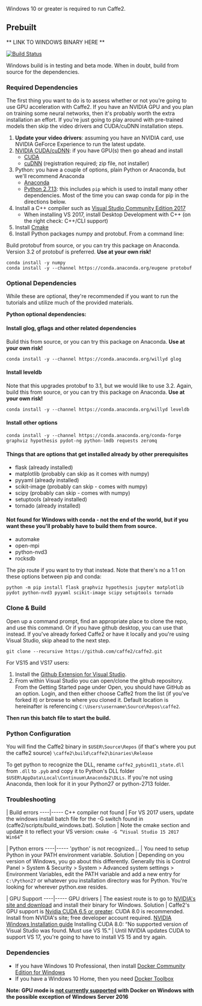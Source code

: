 <block class="windows compile prebuilt" />

Windows 10 or greater is required to run Caffe2.

<block class="windows prebuilt" />

## Prebuilt

** LINK TO WINDOWS BINARY HERE **

<block class="windows compile" />

[![Build Status](https://travis-ci.org/caffe2/caffe2.svg?branch=master)](https://travis-ci.org/caffe2/caffe2)

Windows build is in testing and beta mode. When in doubt, build from source for the dependencies.

### Required Dependencies

The first thing you want to do is to assess whether or not you're going to use GPU acceleration with Caffe2. If you have an NVIDIA GPU and you plan on training some neural networks, then it's probably worth the extra installation an effort. If you're just going to play around with pre-trained models then skip the video drivers and CUDA/cuDNN installation steps.

1. **Update your video drivers**: assuming you have an NVIDIA card, use NVIDIA GeForce Experience to run the latest update.
2. [NVIDIA CUDA/cuDNN](https://developer.nvidia.com/cuda-downloads): if you have GPU(s) then go ahead and install
    * [CUDA](https://developer.nvidia.com/cuda-downloads)
    * [cuDNN](https://developer.nvidia.com/cudnn) (registration required; zip file, not installer)
3. Python: you have a couple of options, plain Python or Anaconda, but we'll recommend Anaconda
    * [Anaconda](https://www.continuum.io/downloads)
    * [Python 2.7.13](https://www.python.org/download/releases/python-2713/): this includes `pip` which is used to install many other dependencies. Most of the time you can swap conda for pip in the directions below.
4. Install a C++ compiler such as [Visual Studio Community Edition 2017](https://www.visualstudio.com/vs/community/)
    * When installing VS 2017, install Desktop Development with C++ (on the right check: C++/CLI support)
5. Install [Cmake](http://cmake.org)
6. Install Python packages numpy and protobuf. From a command line:

Build protobuf from source, or you can try this package on Anaconda. Version 3.2 of protobuf is preferred. **Use at your own risk!**

```
conda install -y numpy
conda install -y --channel https://conda.anaconda.org/eugene protobuf
```

### Optional Dependencies

While these are optional, they're recommended if you want to run the tutorials and utilize much of the provided materials.

**Python optional dependencies:**

#### Install glog, gflags and other related dependencies

Build this from source, or you can try this package on Anaconda. **Use at your own risk!**

```
conda install -y --channel https://conda.anaconda.org/willyd glog
```

#### Install leveldb


Note that this upgrades protobuf to 3.1, but we would like to use 3.2. Again, build this from source, or you can try this package on Anaconda. **Use at your own risk!**

```
conda install -y --channel https://conda.anaconda.org/willyd leveldb
```

#### Install other options

```
conda install -y --channel https://conda.anaconda.org/conda-forge  graphviz hypothesis pydot-ng python-lmdb requests zeromq
```

#### Things that are options that get installed already by other prerequisites

  * flask (already installed)
  * matplotlib (probably can skip as it comes with numpy)
  * pyyaml (already installed)
  * scikit-image (probably can skip - comes with numpy)
  * scipy (probably can skip - comes with numpy)
  * setuptools (already installed)
  * tornado (already installed)

#### Not found for Windows with conda - not the end of the world, but if you want these you'll probably have to build them from source.

  * automake
  * open-mpi
  * python-nvd3
  * rocksdb

The pip route if you want to try that instead. Note that there's no a 1:1 on these options between pip and conda:

```
python -m pip install flask graphviz hypothesis jupyter matplotlib pydot python-nvd3 pyyaml scikit-image scipy setuptools tornado
```

### Clone & Build

Open up a command prompt, find an appropriate place to clone the repo, and use this command. Or if you have github desktop, you can use that instead. If you've already forked Caffe2 or have it locally and you're using Visual Studio, skip ahead to the next step.

```
git clone --recursive https://github.com/caffe2/caffe2.git
```

For VS15 and VS17 users:

1. Install the [Github Extension for Visual Studio](https://visualstudio.github.com).
2. From within Visual Studio you can open/clone the github repository. From the Getting Started page under Open, you should have GitHub as an option. Login, and then either choose Caffe2 from the list (if you've forked it) or browse to where you cloned it. Default location is hereinafter is referencing `C:\Users\username\Source\Repos\caffe2`.

**Then run this batch file to start the build.**

### Python Configuration

You will find the Caffe2 binary in `$USER\Source\Repos` (if that's where you put the caffe2 source) `\caffe2\build\caffe2\binaries\Release`

To get python to recognize the DLL, rename `caffe2_pybind11_state.dll` from `.dll` to `.pyb` and copy it to Python's DLL folder `$USER\AppData\Local\Continuum\Anaconda2\DLLs`. If you're not using Anaconda, then look for it in your Python27 or python-2713 folder.


### Troubleshooting

| Build errors
----|-----
C++ compiler not found | For VS 2017 users, update the windows install batch file for the -G switch found in (caffe2/scripts/build_windows.bat).
Solution | Note the cmake section and update it to reflect your VS version: `cmake -G “Visual Studio 15 2017 Win64”`


| Python errors
----|-----
'python' is not recognized... | You need to setup Python in your PATH environment variable.
Solution | Depending on you version of Windows, you go about this differently. Generally this is Control Panel > System & Security > System > Advanced system settings > Environment Variables, edit the PATH variable and add a new entry for `C:\Python27` or whatever you installation directory was for Python. You're looking for wherever python.exe resides.


| GPU Support
----|-----
GPU drivers | The easiest route is to go to [NVIDIA's site and download](https://developer.nvidia.com/cuda-downloads) and install their binary for Windows.
Solution | Caffe2's GPU support is [Nvidia CUDA 6.5 or greater](https://developer.nvidia.com/cuda-zone). CUDA 8.0 is recommended. Install from NVIDIA's site; free developer account required. [NVIDIA Windows Installation guide](http://docs.nvidia.com/cuda/cuda-installation-guide-microsoft-windows/index.html)
Installing CUDA 8.0: “No supported version of Visual Studio was found. Must use VS 15.” | Until NVIDIA updates CUDA to support VS 17, you're going to have to install VS 15 and try again.


<block class="windows docker" />

### Dependencies

* If you have Windows 10 Professional, then install [Docker Community Edition for Windows](http://store.docker.com)
* If you have a Windows 10 Home, then you need [Docker Toolbox](https://www.docker.com/products/docker-toolbox)

**Note: GPU mode is [not currently supported](https://github.com/NVIDIA/nvidia-docker/issues/197) with Docker on Windows with the possible exception of Windows Server 2016**

<block class="windows cloud" />
